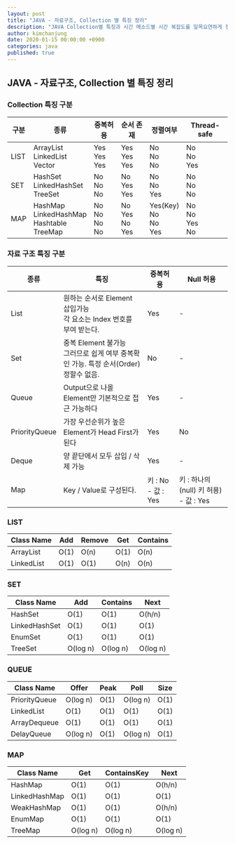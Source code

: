 ```yaml
---
layout: post
title: "JAVA - 자료구조, Collection 별 특징 정리"
description: "JAVA Collection별 특징과 시간 메소드별 시간 복잡도를 일목요연하게 정리한 내용입니다."
author: kimchanjung
date: 2020-01-15 00:00:00 +0900
categories: java
published: true
---
```


## JAVA - 자료구조, Collection 별 특징 정리

### Collection 특징 구분

|구분   | 종류      | 중복허용 | 순서 존재 | 정렬여부 | Thread-safe |
|------|---------------|------|-------|------|--------------|
| LIST | ArrayList <br>  LinkedList <br> Vector | Yes <br>Yes<br>Yes | Yes <br>Yes<br>Yes   | No <br> No  <br> No  |  No  <br> No  <br>Yes |
|SET| HashSet<br>LinkedHashSet<br>TreeSet  | No <br> No <br> No | No  <br> Yes<br>Yes | No<br> No<br> Yes   | No<br>   No<br>No|
|MAP| HashMap <br> LinkedHashMap <br>   Hashtable <br> TreeMap | No <br> No <br> No <br> No  | No  <br> Yes  <br>No  <br>Yes  | Yes(Key)  <br>   No <br> No <br> Yes          |No  <br> No  <br> Yes <br>  No|


### 자료 구조 특징 구분

| 종류 | 특징       | 중복허용              | Null 허용                            |
|---------------|------------------------|-------------------|----------------|
| List          | 원하는 순서로 Element 삽입가능 <br> 각 요소는 Index 번호를 부여 받는다\.| Yes| \-|
| Set           | 중복 Element 불가능 <br> 그러므로 쉽게 여부 중복확인 가능\. 특정 순서\(Order\) 정할수 없음\. | No| \-|
| Queue         | Output으로 나올 Element만 기본적으로 접근 가능하다<br>| Yes| \-|
| PriorityQueue | 가장 우선순위가 높은 Element가 Head First가 된다| Yes| No|
| Deque         | 양 끝단에서 모두 삽입 / 삭제 가능| Yes| \-|
| Map           | Key / Value로 구성된다\.| 키 : No \- 값 : Yes | 키 : 하나의 \(null\) 키 허용\) \- 값 : Yes |


### LIST

| Class Name | Add  | Remove | Get  | Contains |
|------------|------|--------|------|----------|
| ArrayList  | O(1) | O(n)   | O(1) | O(n)     |
| LinkedList | O(1) | O(1)   | O(n) | O(n)     |

### SET

| Class Name    | Add      | Contains    | Next     |
|---------------|----------|-------------|----------|
| HashSet       | O(1)     | O(1)        | O(h/n)   |
| LinkedHashSet | O(1)     | O(1)        | O(1)     |
| EnumSet       | O(1)     | O(1)        | O(1)     |
| TreeSet       | O(log n) | O(log n)    | O(log n) |

### QUEUE

| Class Name    | Offer    | Peak | Poll     | Size |
|---------------|----------|------|----------|------|
| PriorityQueue | O(log n) | O(1) | O(log n) | O(1) |
| LinkedList    | O(1)     | O(1) | O(1)     | O(1) |
| ArrayDequeue  | O(1)     | O(1) | O(1)     | O(1) |
| DelayQueue    | O(log n) | O(1) | O(log n) | O(1) |

### MAP

| Class Name    | Get      | ContainsKey | Next     |
|---------------|----------|-------------|----------|
| HashMap       | O(1)     | O(1)        | O(h/n)   |
| LinkedHashMap | O(1)     | O(1)        | O(1)     |
| WeakHashMap   | O(1)     | O(1)        | O(h/n)   |
| EnumMap       | O(1)     | O(1)        | O(1)     |
| TreeMap       | O(log n) | O(log n)    | O(log n) |
